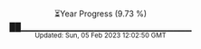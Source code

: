 <p align="center">
⏳Year Progress (9.73 %) <br>
██▁▁▁▁▁▁▁▁▁▁▁▁▁▁▁▁▁▁▁▁▁▁▁▁▁▁▁▁ <br>
<sub>Updated: Sun, 05 Feb 2023 12:02:50 GMT</sub>
</p>

